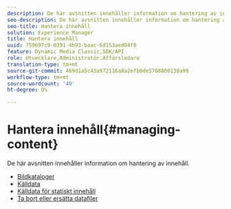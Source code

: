 ```yaml
---
description: De här avsnitten innehåller information om hantering av innehåll.
seo-description: De här avsnitten innehåller information om hantering av innehåll.
seo-title: Hantera innehåll
solution: Experience Manager
title: Hantera innehåll
uuid: 759697c9-0391-4b93-baac-6d153aed04f8
feature: Dynamic Media Classic,SDK/API
role: Utvecklare,Administratör,Affärsledare
translation-type: tm+mt
source-git-commit: 469d1a5c43a972116a8a2efb0de5708800130a99
workflow-type: tm+mt
source-wordcount: '49'
ht-degree: 0%

---
```



# Hantera innehåll{#managing-content}

De här avsnitten innehåller information om hantering av innehåll.

* [Bildkataloger](c-image-catalogs.md)
* [Källdata](r-source-data.md)
* [Källdata för statiskt innehåll](c-static-content-source-data.md)
* [Ta bort eller ersätta datafiler](c-deleting-or-replacing-data-files.md)
